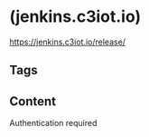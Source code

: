 # (jenkins.c3iot.io)

<https://jenkins.c3iot.io/release/>

## Tags



## Content

Authentication required
